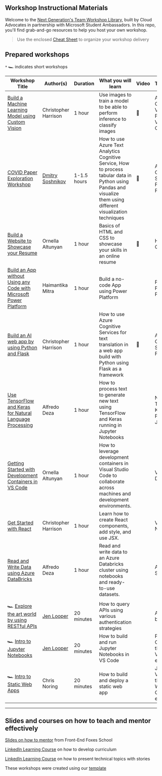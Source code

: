 ## Workshop Instructional Materials

Welcome to the [Next Generation's Team Workshop Library](presentation.pptx), built by Cloud Advocates in partnership with Microsoft Student Ambassadors. In this repo, you'll find grab-and-go resources to help you host your own workshop.

> Use the enclosed [Cheat Sheet](./cheat-sheet.md) to organize your workshop delivery

## Prepared workshops

`*` 🏎 indicates short workshops

| Workshop Title  | Author(s)  | Duration   | What you will learn | Video | Technologies | 
| ------------------------------- | ----------- |  -------------------------------------- | - | - | - |
[Build a Machine Learning Model using Custom Vision](./custom-vision-workshop/README.md)|Christopher Harrison | 1 hour |  Use images to train a model to be able to perform inference to classify images | 🎥 | Azure Custom Vision, Python, Visual Studio Code, Git | 
[COVID Paper Exploration Workshop](./covid-paper-exploration-workshop/README.md) | [Dmitry Soshnikov](http://soshnikov.com) | 1-1.5 hours | How to use Azure Text Analytics Cognitive Service, How to process tabular data in Python using Pandas and visualize them using different visualization techniques | 🎥 | Azure Cognitive Services, Python, Pandas |
[Build a Website to Showcase your Resume](./resume-website-workshop/README.md) | Ornella Altunyan | 1 hour  | Basics of HTML and CSS to showcase your skills in an online resume | 🎥 | HTML, CSS, GitHub Pages |
[Build an App without Using any Code with Microsoft Power Platform](./build-canvas-apps/README.md) | Haimantika Mitra | 1 hour  | Build a no-code App using Power Platform | | Power Apps, Power Platform |
[Build an AI web app by using Python and Flask](./flask-text-translator/README.md) | Christopher Harrison | 1 hour  | How to use Azure Cognitive Services for text translation in a web app build with Python using Flask as a framework | 🎥 | Azure Cognitive Services, Python, Flask | 
[Use TensorFlow and Keras for Natural Language Processing](./nlp-tensorflow/README.md) | Alfredo Deza | 1 hour  | How to process text to generate new text using TensorFlow and Keras running in Jupyter Notebooks | | NLP, TensorFlow, Keras, Python, Jupyter |
[Getting Started with Development Containers in VS Code](./dev-containers-vscode/README.md) | Ornella Altunyan | 1 hour | How to leverage development containers in Visual Studio Code to collaborate across machines and development environments. | | VS Code, Docker, Git |
[Get Started with React](./react-get-started/README.md) | Christopher Harrison | 1 hour  | Learn how to create React components, add style, and use JSX.  | | VS Code, Node, Git |
[Read and Write Data using Azure DataBricks](./azure-databricks/README.md) | Alfredo Deza | 1 hour  | Read and write data to an Azure Databricks cluster using notebooks and ready-to-use datasets. | | Azure Subscription |
| |
🏎 [Explore the art world by using RESTful APIs](./rest-apis/README.md) | [Jen Looper](https://jenlooper.com) | 20 minutes  | How to query APIs using various authentication strategies | | A modern browser |
🏎 [Intro to Jupyter Notebooks](./intro-notebooks/README.md) | [Jen Looper](https://jenlooper.com) | 20 minutes  | How to build and run Jupyter Notebooks in VS Code | | Python, VS Code, and the Python VS Code extension |
🏎 [Intro to Static Web Apps](./static-web-apps/README.md) | Chris Noring | 20 minutes  | How to build and deploy a static web app | | JavaScript, VS Code, and the Static Web App VS Code extension |

---

## Slides and courses on how to teach and mentor effectively

[Slides on how to mentor](https://github.com/FrontEndFoxes/art/blob/main/frontend-foxes-mentor-training.pdf) from Front-End Foxes School

[LinkedIn Learning Course](https://www.linkedin.com/learning/teaching-techniques-developing-curriculum/welcome?autoAdvance=true&autoSkip=false&autoplay=true&resume=true&u=3322) on how to develop curriculum

[LinkedIn Learning Course](https://www.linkedin.com/learning/presenting-technical-information-with-stories/storytelling-for-technical-presentations?autoAdvance=true&autoSkip=false&autoplay=true&resume=true&u=3322) on how to present technical topics with stories

These workshops were created using our [template](https://github.com/microsoft/workshop-template)
